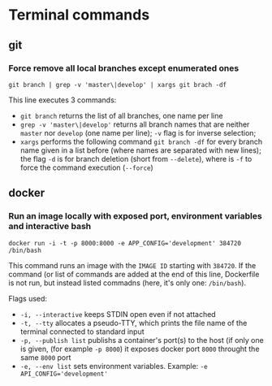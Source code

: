 # Terminal commands 

## git
### Force remove all local branches except enumerated ones 
```git branch | grep -v 'master\|develop' | xargs git brach -df```

This line executes 3 commands: 
- `git branch` returns the list of all branches, one name per line
- `grep -v 'master\|develop'` returns all branch names that are neither `master` nor `develop` (one name per line); `-v` flag is for inverse selection;
- `xargs` performs the following command `git branch -df` for every branch name given in a list before (where names are separated with new lines); the flag `-d` is for branch deletion (short from `--delete`), where is `-f` to force the command execution (`--force`)


## docker
### Run an image locally with exposed port, environment variables and interactive bash
```docker run -i -t -p 8000:8000 -e APP_CONFIG='development' 384720 /bin/bash```

This command runs an image with the `IMAGE ID` starting with `384720`. If the command (or list of commands are added at the end of this line, Dockerfile is not run, but instead listed commadns (here, it's only one: `/bin/bash`).

Flags used: 
- `-i, --interactive` keeps STDIN open even if not attached   
- `-t, --tty` allocates a pseudo-TTY, which prints the file name of the terminal connected to standard input
- `-p, --publish list` publishs a container's port(s) to the host (if only one is given, (for example `-p 8000`) it exposes    docker port `8000` throught the same `8000` port
- `-e, --env list` sets environment variables. Example: `-e API_CONFIG='development'`
